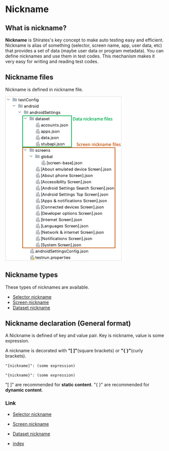 # Nickname

## What is nickname?

**Nickname** is Shirates's key concept to make auto testing easy and efficient. Nickname is alias of something
(selector, screen name, app, user data, etc) that provides a set of data (maybe user data or program metadata). You
can define nicknames and use them in test codes. This mechanism makes it very easy for writing and reading test codes.

## Nickname files

Nickname is defined in nickname file.

![nickname_files](../../_images/nickname_files.png)

## Nickname types

These types of nicknames are available.

- [Selector nickname](selector_nickname.md)
- [Screen nickname](screen_nickname.md)
- [Dataset nickname](dataset_nickname.md)

## Nickname declaration (General format)

A Nickname is defined of key and value pair. Key is nickname, value is some expression.

A nickname is decorated with **"[ ]"**(square brackets) or **"{ }"**(curly brackets).

```
"[nickname]": (some expression)
```

```
"{nickname}": (some expression)
```

"[ ]" are recommended for **static content**. "{ }" are recommended for **dynamic content**.

### Link

- [Selector nickname](selector_nickname.md)
- [Screen nickname](screen_nickname.md)
- [Dataset nickname](dataset_nickname.md)


- [index](../../../index.md)

